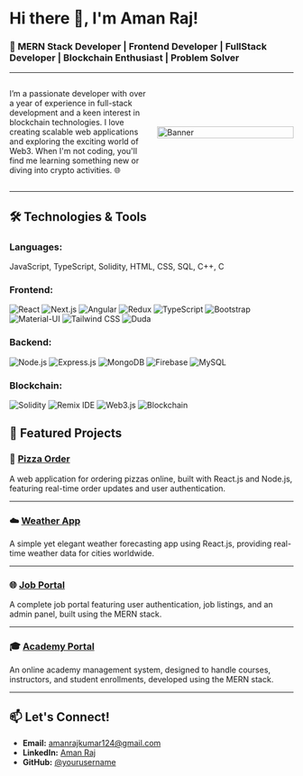 # **Hi there 👋, I'm Aman Raj!**  

### 🚀 MERN Stack Developer | Frontend Developer | FullStack Developer | Blockchain Enthusiast | Problem Solver  

---

<div style="display: flex; justify-content: space-between; align-items: center; width: 100%;">
  <div style="flex: 1; padding-right: 10px;">
    <p>
      I’m a passionate developer with over a year of experience in full-stack development and a keen interest in blockchain technologies. I love creating scalable web applications and exploring the exciting world of Web3. When I'm not coding, you'll find me learning something new or diving into crypto activities. 🌐
    </p>
  </div>
  <div style="flex: 1; padding-left: 10px;">
    <img src="https://camo.githubusercontent.com/85ca1a98dd1c4fe2b8b84de4612508468ca4d1c13ab11c4a794f733d37eacfd0/68747470733a2f2f7172616e676572732e636f6d2f77702d636f6e74656e742f75706c6f6164732f323032312f30392f42616e6e65722d496e74726f64756374696f6e2d746f2d33442d416e696d6174696f6e2e706e67" alt="Banner" style="width: 100%; max-width: 100%;">
  </div>
</div>



---

## **🛠️ Technologies & Tools**

### **Languages:**  
JavaScript, TypeScript, Solidity, HTML, CSS, SQL, C++, C  

### **Frontend:**  
![React](https://img.shields.io/badge/React-20232A?style=for-the-badge&logo=react&logoColor=61DAFB) ![Next.js](https://img.shields.io/badge/Next.js-000000?style=for-the-badge&logo=nextdotjs&logoColor=white) ![Angular](https://img.shields.io/badge/Angular-DD0031?style=for-the-badge&logo=angular&logoColor=white) ![Redux](https://img.shields.io/badge/Redux-764ABC?style=for-the-badge&logo=redux&logoColor=white) ![TypeScript](https://img.shields.io/badge/TypeScript-007ACC?style=for-the-badge&logo=typescript&logoColor=white) ![Bootstrap](https://img.shields.io/badge/Bootstrap-563D7C?style=for-the-badge&logo=bootstrap&logoColor=white) ![Material-UI](https://img.shields.io/badge/Material--UI-0081CB?style=for-the-badge&logo=mui&logoColor=white) ![Tailwind CSS](https://img.shields.io/badge/TailwindCSS-38B2AC?style=for-the-badge&logo=tailwind-css&logoColor=white) ![Duda](https://img.shields.io/badge/Duda-FE595E?style=for-the-badge&logo=duda&logoColor=white)

### **Backend:**  
![Node.js](https://img.shields.io/badge/Node.js-339933?style=for-the-badge&logo=nodedotjs&logoColor=white) ![Express.js](https://img.shields.io/badge/Express.js-000000?style=for-the-badge&logo=express&logoColor=white) ![MongoDB](https://img.shields.io/badge/MongoDB-47A248?style=for-the-badge&logo=mongodb&logoColor=white) ![Firebase](https://img.shields.io/badge/Firebase-FFCA28?style=for-the-badge&logo=firebase&logoColor=black) ![MySQL](https://img.shields.io/badge/MySQL-4479A1?style=for-the-badge&logo=mysql&logoColor=white)

### **Blockchain:**  
![Solidity](https://img.shields.io/badge/Solidity-363636?style=for-the-badge&logo=solidity&logoColor=white) ![Remix IDE](https://img.shields.io/badge/Remix%20IDE-000000?style=for-the-badge&logo=ethereum&logoColor=white) ![Web3.js](https://img.shields.io/badge/Web3.js-F16822?style=for-the-badge&logo=web3dotjs&logoColor=white) ![Blockchain](https://img.shields.io/badge/Blockchain-121D33?style=for-the-badge&logo=blockchaindotcom&logoColor=white) 

## **📂 Featured Projects**

### 🍕 **[Pizza Order](https://github.com/AmanRaj073/E_pizza)**  
A web application for ordering pizzas online, built with React.js and Node.js, featuring real-time order updates and user authentication.

---

### ☁️ **[Weather App](https://github.com/AmanRaj073/Weather-App)**  
A simple yet elegant weather forecasting app using React.js, providing real-time weather data for cities worldwide.

---

### 🌐 **[Job Portal](https://github.com/AmanRaj073/Safe)**  
A complete job portal featuring user authentication, job listings, and an admin panel, built using the MERN stack.

---

### 🎓 **[Academy Portal](https://github.com/AmanRaj073/E-Academy)**  
An online academy management system, designed to handle courses, instructors, and student enrollments, developed using the MERN stack.



---


## **📫 Let's Connect!**

- **Email:** amanrajkumar124@gmail.com  
- **LinkedIn:** [Aman Raj](https://www.linkedin.com/in/amanrajofficial/)  
- **GitHub:** [@yourusername](https://github.com/AmanRaj073)  
